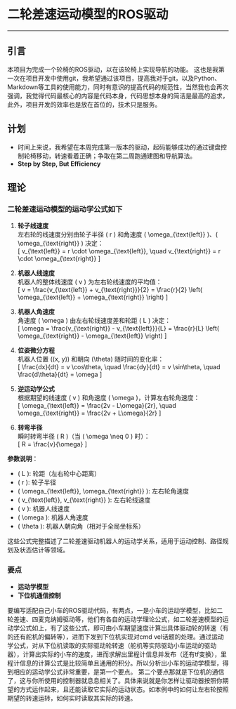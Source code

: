 # 二轮差速运动模型的ROS驱动

---

## 引言

本项目为完成一个轮椅的ROS驱动，以在该轮椅上实现导航的功能。
这也是我第一次在项目开发中使用git，我希望通过该项目，提高我对于git，以及Python、Markdown等工具的使用能力，同时有意识的提高代码的规范性，当然我也会再次强调，我觉得代码最核心的内容是代码本身，代码思想本身的简洁是最高的追求，此外，项目开发的效率也是放在首位的，技术只是服务。

## 计划

- 时间上来说，我希望在本周完成第一版本的驱动，起码能够成功的通过键盘控制轮椅移动，转速看着正确；争取在第二周跑通建图和导航算法。
- **Step by Step, But Efficiency**

## 理论

### 二轮差速运动模型的运动学公式如下


1. **轮子线速度**  
   左右轮的线速度分别由轮子半径 \( r \) 和角速度 \( \omega_{\text{left}} \)、\( \omega_{\text{right}} \) 决定：  
   \[
   v_{\text{left}} = r \cdot \omega_{\text{left}}, \quad v_{\text{right}} = r \cdot \omega_{\text{right}}
   \]

2. **机器人线速度**  
   机器人的整体线速度 \( v \) 为左右轮线速度的平均值：  
   \[
   v = \frac{v_{\text{left}} + v_{\text{right}}}{2} = \frac{r}{2} \left( \omega_{\text{left}} + \omega_{\text{right}} \right)
   \]

3. **机器人角速度**  
   角速度 \( \omega \) 由左右轮线速度差和轮距 \( L \) 决定：  
   \[
   \omega = \frac{v_{\text{right}} - v_{\text{left}}}{L} = \frac{r}{L} \left( \omega_{\text{right}} - \omega_{\text{left}} \right)
   \]

4. **位姿微分方程**  
   机器人位置 \((x, y)\) 和朝向 \(\theta\) 随时间的变化率：  
   \[
   \frac{dx}{dt} = v \cos\theta, \quad \frac{dy}{dt} = v \sin\theta, \quad \frac{d\theta}{dt} = \omega
   \]

5. **逆运动学公式**  
   根据期望的线速度 \( v \) 和角速度 \( \omega \)，计算左右轮角速度：  
   \[
   \omega_{\text{left}} = \frac{2v - L\omega}{2r}, \quad \omega_{\text{right}} = \frac{2v + L\omega}{2r}
   \]

6. **转弯半径**  
   瞬时转弯半径 \( R \)（当 \( \omega \neq 0 \) 时）：  
   \[
   R = \frac{v}{\omega}
   \]

**参数说明**：  

- \( L \): 轮距（左右轮中心距离）  
- \( r \): 轮子半径  
- \( \omega_{\text{left}}, \omega_{\text{right}} \): 左右轮角速度  
- \( v_{\text{left}}, v_{\text{right}} \): 左右轮线速度  
- \( v \): 机器人线速度  
- \( \omega \): 机器人角速度  
- \( \theta \): 机器人朝向角（相对于全局坐标系）  

这些公式完整描述了二轮差速驱动机器人的运动学关系，适用于运动控制、路径规划及状态估计等领域。

### 要点

- **运动学模型**
- **下位机通信控制**

要编写适配自己小车的ROS驱动代码，有两点，一是小车的运动学模型，比如二轮差速、四麦克纳姆驱动等，他们有各自的运动学理论公式，如二轮差速模型的运动学公式如上，有了这些公式，即可由小车期望速度计算出具体驱动轮的转速（有的还有舵机的偏转等），进而下发到下位机实现对cmd vel话题的处理。通过运动学公式，对从下位机读取的实际驱动轮转速（舵机等实际驱动小车运动的驱动器），计算出实际的小车的速度，进而求解出里程计信息并发布（还有tf变换），里程计信息的计算公式是比较简单且通用的积分。所以分析出小车的运动学模型，得到相应的运动学公式非常重要，是第一个要点。
第二个要点那就是下位机的通信了，这与你所使用的控制器就息息相关了。具体来说就是你怎样让驱动器按照你期望的方式运作起来，且还能读取它实际的运动状态。如本例中的如何让左右轮按照期望的转速运转，如何实时读取其实际的转速。
